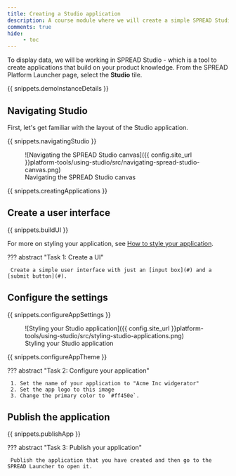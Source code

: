 ```yaml
---
title: Creating a Studio application
description: A course module where we will create a simple SPREAD Studio application.
comments: true
hide:
     - toc
---
```


To display data, we will be working in SPREAD Studio - which is a tool to create applications that build on your product knowledge. From the SPREAD Platform Launcher page, select the **Studio** tile.

{{ snippets.demoInstanceDetails }}

## Navigating Studio

First, let's get familiar with the layout of the Studio application.

{{ snippets.navigatingStudio }}

<figure markdown="span">
	![Navigating the SPREAD Studio canvas]({{ config.site_url }}platform-tools/using-studio/src/navigating-spread-studio-canvas.png)
	<figcaption>Navigating the SPREAD Studio canvas</figcaption>
</figure>

{{ snippets.creatingApplications }}

## Create a user interface

{{ snippets.buildUI }}

For more on styling your application, see [How to style your application](#).

??? abstract "Task 1: Create a UI"

     Create a simple user interface with just an [input box](#) and a [submit button](#).

## Configure the settings

{{ snippets.configureAppSettings }}

<figure markdown="span">
	![Styling your Studio application]({{ config.site_url }}platform-tools/using-studio/src/styling-studio-applications.png)
	<figcaption>Styling your Studio application</figcaption>
</figure>

{{ snippets.configureAppTheme }}

??? abstract "Task 2: Configure your application"

     1. Set the name of your application to "Acme Inc widgerator"
     2. Set the app logo to this image
     3. Change the primary color to `#ff450e`.

## Publish the application

{{ snippets.publishApp }}

??? abstract "Task 3: Publish your application"

     Publish the application that you have created and then go to the SPREAD Launcher to open it.